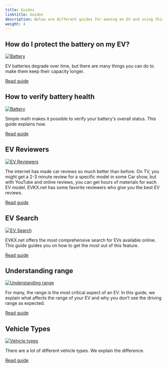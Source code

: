 ```yaml
---
title: Guides
linktitle: Guides
description: Below are different guides for owning an EV and using this site.
weight: 4
---
```

<!-- markdownlint-disable MD033 -->


## How do I protect the battery on my EV?

<a href="protectingbattery">
    <img src="https://media.evkx.net/multimedia/technology/battery/cell/bladebattery_st.jpg" alt="Battery" title="Battery" class="img-fluid">
</a>

EV batteries degrade over time, but there are many things you can do to make them keep their capacity longer.

[Read guide](protectingbattery)

## How to verify battery health

<a href="checkingbatteryhealth">
    <img src="https://media.evkx.net/multimedia/guides/checkingbatteryhealth/graph1_st.jpg" alt="Battery" title="Battery" class="img-fluid">
</a>

Simple math makes it possible to verify your battery's overall status. This guide explains how.

[Read guide](checkingbatteryhealth)

## EV Reviewers

<a href="evreviewers">
    <img src="https://media.evkx.net/multimedia/guides/evreviewers/bjornyland_st.jpg" alt="EV Reviewers" title="EV Reviewers" class="img-fluid">
</a>

The internet has made car reviews so much better than before. On TV, you might get a 2-3 minute review for a specific model in some Car show, but with YouTube and online reviews, you can get hours of materials for each EV model. EVKX.net has some favorite reviewers who give you the best EV reviews.

[Read guide](evreviewers)

## EV Search

<a href="evsearch">
    <img src="https://media.evkx.net/multimedia/guides/evsearch/search_1_st.jpg" alt="EV Search" title="EV Search" class="img-fluid">
</a>

EVKX.net offers the most comprehensive search for EVs available online. This guide guides you on how to get the most out of this feature.

[Read guide](evsearch)

## Understanding range

<a href="understandingrange">
    <img src="https://media.evkx.net/multimedia/guides/understandingrange/aerodynamicdrag_st.png" alt="Understanding range" title="Understanding range" class="img-fluid">
</a>

For many, the range is the most critical aspect of an EV. In this guide, we explain what affects the range of your EV and why you don’t see the driving range as expected.

[Read guide](understandingrange)

## Vehicle Types

<a href="understandingrange">
    <img src="https://media.evkx.net/multimedia/guides/veichletypes/convertible_1_st.jpg" alt="Vehicle types" title="Vehicle types" class="img-fluid">
</a>

There are a lot of different vehicle types. We explain the difference.

[Read guide](vehicletypes)